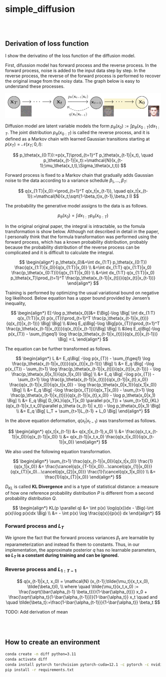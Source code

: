 # simple_diffusion

<br></br>

## Derivation of loss function
I show the derivatino of the loss function of the diffusion model.

First, difussion model has forward process and the reverse process. In the forward process, noise is added to the input data step by step.
In the reverse process, the reverse of the forward process is performed to recover the original image from the noisy data.
The graph below is easy to understand these processes.

<img src="images/forward_reverse.png" width='600'>

Diffusion model are latent variable models the form $p_\theta(x_0):=\int p_\theta(x_{0:T})dx_{1:T}$.
The joint distribution $p_\theta(x_{0:T})$ is called the reverse process,
and it is defined as a Markov chain with learned Gaussian transitions starting at $p(x_T)=\mathcal{N}(x_T;0,I)$:

$$
p_\theta(x_{0:T}):=p(x_T)\prod_{t=1}^T p_\theta(x_{t-1}|x_t), \quad p_\theta(x_{t-1}|x_t):=\mathcal{N}(x_{t-1};\mu_\theta(x_t,t),\Sigma_\theta(x_t,t))
$$

Forward process is fixed to a Markov chain that gradually adds Gaussian noise to the data according to a variance schedule $\beta_1,...,\beta_T$:

$$
q(x_{1:T}|x_0):=\prod_{t=1}^T q(x_t|x_{t-1}), \quad q(x_t|x_{t-1}):=\mathcal{N}(x_t;\sqrt{1-\beta_t}x_{t-1},\beta_t I)
$$

The probability the generative model assigns to the data is as follows.

$$
p_\theta(x_0)=\int dx_{1:T} p_\theta(x_{0:T})
$$

In the original original paper, the integral is intractable, so the fomula transformation is show below.
Although not described in detail in the paper, I personally think that the formula transformation was performed using the forward process,
which has a known probability distribution, probably because the probability distribution of the reverse process can be complicated
and it is difficult to calculate the integral.

$$
\begin{align*}
p_\theta(x_0)&=\int dx_{1:T} p_\theta(x_{0:T}) \frac{q(x_{1:T}|x_0)}{q(x_{1:T}|x_0)} \\
&=\int dx_{1:T} q(x_{1:T}|x_0) \frac{p_\theta(x_{0:T})}{q(x_{1:T}|x_0)} \\
&=\int dx_{1:T} q(x_{1:T}|x_0) p_\theta(x_T)\prod_{t=1}^T \frac{p_\theta(x_{t-1}|x_{t})}{q(x_{t}|x_{t-1})}
\end{align*}
$$

Training is performed by optimizing the usual variational bound on negative log likelihood.
Below equation has a upper bound provided by Jensen’s inequality,

$$
\begin{align*}
E[-\log p_\theta(x_0)]&=
E\Big[-\log \Big[ \int dx_{1:T} q(x_{1:T}|x_0) p(x_{T})\prod_{t=1}^T \frac{p_\theta(x_{t-1}|x_{t})}{q(x_{t}|x_{t-1})} \Big] \Big] \\
&\leq E_q\Big[-\log \Big[p(x_{T})\prod_{t=1}^T \frac{p_\theta(x_{t-1}|x_{t})}{q(x_{t}|x_{t-1})}\Big] \Big] \\
&\leq E_q\Big[-\log p(x_{T}) - \sum_{t\geq1} \log \frac{p_\theta(x_{t-1}|x_{t})}{q(x_{t}|x_{t-1})} \Big] =:L
\end{align*}
$$

The equation can be further transformed as follows.

$$
\begin{align*}
L &= E_q\Big[ -\log p(x_{T}) - \sum_{t\geq1} \log \frac{p_\theta(x_{t-1}|x_{t})}{q(x_{t}|x_{t-1})} \Big] \\
&= E_q \Big[ -\log p(x_{T}) - \sum_{t>1} \log \frac{p_\theta(x_{t-1}|x_{t})}{q(x_{t}|x_{t-1})} - \log \frac{p_\theta(x_0|x_1)}{q(x_1|x_0)} \Big] \\
&= E_q \Big[ -\log p(x_{T}) - \sum_{t>1} \log \frac{p_\theta(x_{t-1}|x_{t})}{q(x_{t-1}|x_{t},x_0)} \frac{q(x_{t-1}|x_0)}{q(x_t|x_0)} - \log \frac{p_\theta(x_0|x_1)}{q(x_1|x_0)} \Big] \\
&= E_q \Big[ -\log \frac{p(x_{T})}{q(x_T|x_0)} - \sum_{t>1} \log \frac{p_\theta(x_{t-1}|x_{t})}{q(x_{t-1}|x_{t},x_0)} - \log p_\theta(x_0|x_1) \Big] \\
&= E_q \Big[ D_{KL}(q(x_T|x_0) \parallel p(x_T)) + \sum_{t>1}D_{KL}(q(x_{t-1}|x_t,x_0)\parallel p_\theta (x_{t-1}| x_t)) - \log p_\theta(x_0|x_1) \Big] \\
&= E_q \Big[ L_T + \sum_{t>1}L_{t-1} + L_0 \Big]
\end{align*}
$$

In the above equation deformation, $q(x_t|x_{t-1})$ was transformed as follows.

$$
\begin{align*}
q(x_t|x_{t-1}) &= q(x_t|x_{t-1},x_0) \\
&= \frac{q(x_t,x_{t-1}|x_0)}{q(x_{t-1}|x_0)} \\
&= q(x_{t-1}|x_t,x_0) \frac{q(x_t|x_0)}{q(x_{t-1}|x_0)}
\end{align*}
$$

We also used the following equation transformation.

$$
\begin{align*}
\sum_{t>1} \frac{q(x_{t-1}|x_0)}{q(x_t|x_0)} \frac{1}{q(x_1|x_0)}
&= \frac{\cancel{q(x_{T-1}|x_0)}...\cancel{q(x_{1}|x_0)}}{q(x_{T}|x_0)...\cancel{q(x_{2}|x_0)}} \frac{1}{\cancel{q(x_1|x_0)}} \\
&= \frac{1}{q(x_{T}|x_0)}
\end{align*}
$$

$D_{KL}$ is called **KL Divergence** and is a type of statistical distance:
a measure of how one reference probability distribution $P$ is different from a second probability distribution $Q$.

$$
\begin{align*}
KL(p \parallel q) &= \int p(x) \log(q(x))dx - \Big(-\int p(x)\log p(x)dx \Big) \\
&= - \int p(x) \log \frac{q(x)}{p(x)} dx
\end{align*}
$$

### Forward process and $L_T$
We ignore the fact that the forward process variances $β_t$ are learnable by reparameterization and
instead ﬁx them to constants. Thus, in our implementation, the approximate posterior $q$ has no learnable parameters,
**so $L_T$ is a constant during training and can be ignored.**

### Reverse process and $L_{1:T-1}$

$$
q(x_{t-1}|x_t, x_0) = \mathcal{N} (x_{t-1};\tilde{\mu_t}(x_t,x_0), \tilde{\beta_t}I), \\
where \quad \tilde{\mu_t}(x_t,x_0) := \frac{\sqrt{\bar{\alpha_{t-1} \beta_t}}}{1-\bar{\alpha_{t}}} x_0 +
\frac{\sqrt{\alpha_t}(1-\bar{\alpha_{t-1}})}{1-\bar{\alpha_t}} x_t \quad and \quad \tilde{\beta_t}:=\frac{1-\bar{\alpha_{t-1}}}{1-\bar{\alpha_t}} \beta_t
$$

TODO: Add derivation of mean

<br></br>

## How to create an environment

```bash
conda create -n diff python=3.11
conda activate diff
conda install pytorch torchvision pytorch-cuda=12.1 -c pytorch -c nvidia
pip install -r requirements.txt
```
